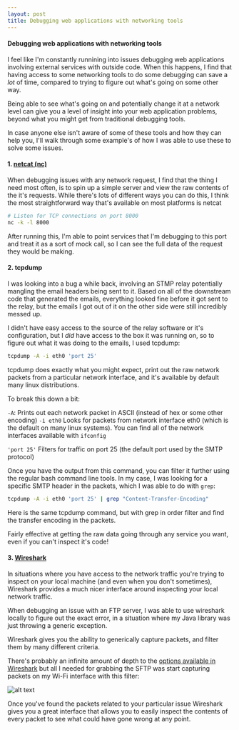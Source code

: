 ```yaml
---
layout: post
title: Debugging web applications with networking tools
---
```


#### Debugging web applications with networking tools

I feel like I'm constantly runnining into issues debugging web applications involving external services with outside code. When this happens, I find that having access to some networking tools to do some debugging can save a *lot* of time, compared to trying to figure out what's going on some other way.

Being able to see what's going on and potentially change it at a network level can give you a level of insight into your web application problems, beyond what you might get from traditional debugging tools.

In case anyone else isn't aware of some of these tools and how they can help you, I'll walk through some example's of how I was able to use these to solve some issues.

#### 1. [netcat (nc)](http://netcat.sourceforge.net/)
When debugging issues with any network request, I find that the thing I need most often, is to spin up a simple server and view the raw contents of the it's requests. While there's lots of different ways you can do this, I think the most straightforward  way that's available on most platforms is netcat

```bash
# Listen for TCP connections on port 8000
nc -k -l 8000
```

After running this, I\'m able to point services that I\'m debugging to this port and treat it as a sort of mock call, so I can see the full data of the request they would be making.

#### 2. tcpdump
I was looking into a bug a while back, involving an STMP relay potentially mangling the email headers being sent to it. Based on all of the downstream code that generated the emails, everything looked fine before it got sent to the relay, but the emails I got out of it on the other side were still incredibly messed up.

I didn't have easy access to the source of the relay software or it's configuration, but I *did* have access to the box it was running on, so to figure out what it was doing to the emails, I used tcpdump:


```bash
tcpdump -A -i eth0 'port 25'
```
tcpdump does exactly what you might expect, print out the raw network packets from a particular network interface, and it's available by default many linux distributions.

To break this down a bit:

`-A`: Prints out each network packet in ASCII (instead of hex or some other encoding)
`-i eth0` Looks for packets from network interface eth0 (which is the default on many linux systems). You can find all of the network interfaces available with `ifconfig`

`'port 25'` Filters for traffic on port 25 (the default port used by the SMTP protocol)

Once you have the output from this command, you can filter it further using the regular bash command line tools. In my case, I was looking for a specific SMTP header in the packets, which I was able to do with `grep`:

```bash
tcpdump -A -i eth0 'port 25' | grep "Content-Transfer-Encoding"
```

Here is the   same tcpdump command, but with grep in order filter and find the transfer encoding in the packets.

Fairly effective at getting the raw data going through any service you want, even if you can't inspect it's code!


#### 3. [Wireshark](https://www.wireshark.org/)

In situations where you have access to the network traffic you're trying to inspect on your local machine (and even when you don't sometimes), Wireshark provides a much nicer interface around inspecting your local network traffic.

When debugging an issue with an FTP server, I was able to use wireshark locally to figure out the exact error, in a situation where my Java library was just throwing a generic exception.

Wireshark gives you the ability to generically capture packets, and filter them by many different criteria.

There's probably an infinite amount of depth to the [options available in Wireshark](https://www.wireshark.org/#learnWS) but all I needed for grabbing the SFTP was start capturing packets on my Wi-Fi interface with this filter:

![alt text](<https://storage.googleapis.com/imperial-flow-2206/wireshark_example.png> "Logo Title Text 1")

Once you've found the packets related to your particular issue Wireshark gives you a great interface that allows you to easily inspect the contents of every packet to see what could have gone wrong at any point.


